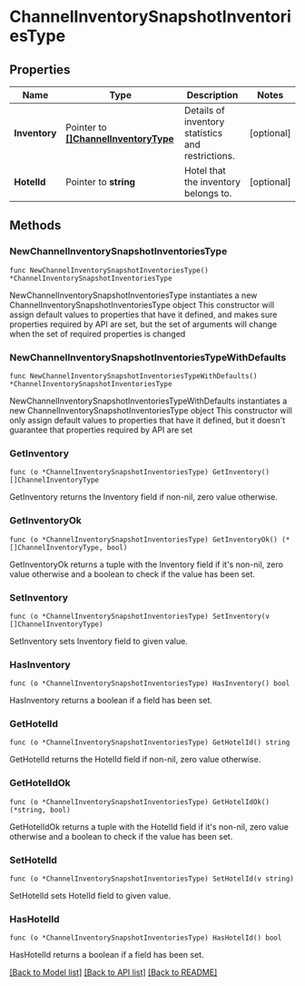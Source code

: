 # ChannelInventorySnapshotInventoriesType

## Properties

Name | Type | Description | Notes
------------ | ------------- | ------------- | -------------
**Inventory** | Pointer to [**[]ChannelInventoryType**](ChannelInventoryType.md) | Details of inventory statistics and restrictions. | [optional] 
**HotelId** | Pointer to **string** | Hotel that the inventory belongs to. | [optional] 

## Methods

### NewChannelInventorySnapshotInventoriesType

`func NewChannelInventorySnapshotInventoriesType() *ChannelInventorySnapshotInventoriesType`

NewChannelInventorySnapshotInventoriesType instantiates a new ChannelInventorySnapshotInventoriesType object
This constructor will assign default values to properties that have it defined,
and makes sure properties required by API are set, but the set of arguments
will change when the set of required properties is changed

### NewChannelInventorySnapshotInventoriesTypeWithDefaults

`func NewChannelInventorySnapshotInventoriesTypeWithDefaults() *ChannelInventorySnapshotInventoriesType`

NewChannelInventorySnapshotInventoriesTypeWithDefaults instantiates a new ChannelInventorySnapshotInventoriesType object
This constructor will only assign default values to properties that have it defined,
but it doesn't guarantee that properties required by API are set

### GetInventory

`func (o *ChannelInventorySnapshotInventoriesType) GetInventory() []ChannelInventoryType`

GetInventory returns the Inventory field if non-nil, zero value otherwise.

### GetInventoryOk

`func (o *ChannelInventorySnapshotInventoriesType) GetInventoryOk() (*[]ChannelInventoryType, bool)`

GetInventoryOk returns a tuple with the Inventory field if it's non-nil, zero value otherwise
and a boolean to check if the value has been set.

### SetInventory

`func (o *ChannelInventorySnapshotInventoriesType) SetInventory(v []ChannelInventoryType)`

SetInventory sets Inventory field to given value.

### HasInventory

`func (o *ChannelInventorySnapshotInventoriesType) HasInventory() bool`

HasInventory returns a boolean if a field has been set.

### GetHotelId

`func (o *ChannelInventorySnapshotInventoriesType) GetHotelId() string`

GetHotelId returns the HotelId field if non-nil, zero value otherwise.

### GetHotelIdOk

`func (o *ChannelInventorySnapshotInventoriesType) GetHotelIdOk() (*string, bool)`

GetHotelIdOk returns a tuple with the HotelId field if it's non-nil, zero value otherwise
and a boolean to check if the value has been set.

### SetHotelId

`func (o *ChannelInventorySnapshotInventoriesType) SetHotelId(v string)`

SetHotelId sets HotelId field to given value.

### HasHotelId

`func (o *ChannelInventorySnapshotInventoriesType) HasHotelId() bool`

HasHotelId returns a boolean if a field has been set.


[[Back to Model list]](../README.md#documentation-for-models) [[Back to API list]](../README.md#documentation-for-api-endpoints) [[Back to README]](../README.md)



